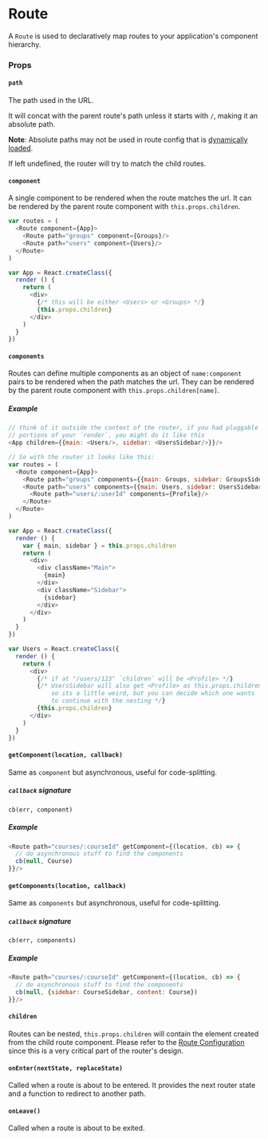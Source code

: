 # Route

A `Route` is used to declaratively map routes to your application's
component hierarchy.

### Props

#### `path`

The path used in the URL.

It will concat with the parent route's path unless it starts with `/`,
making it an absolute path.

**Note**: Absolute paths may not be used in route config that is [dynamically loaded](/docs/advanced/DynamicRouting.md).

If left undefined, the router will try to match the child routes.

#### `component`

A single component to be rendered when the route matches the url. It can
be rendered by the parent route component with `this.props.children`.

```js
var routes = (
  <Route component={App}>
    <Route path="groups" component={Groups}/>
    <Route path="users" component={Users}/>
  </Route>
)

var App = React.createClass({
  render () {
    return (
      <div>
        {/* this will be either <Users> or <Groups> */}
        {this.props.children}
      </div>
    )
  }
})
```

#### `components`

Routes can define multiple components as an object of `name:component`
pairs to be rendered when the path matches the url. They can be rendered
by the parent route component with `this.props.children[name]`.

##### Example

```js
// think of it outside the context of the router, if you had pluggable
// portions of your `render`, you might do it like this
<App children={{main: <Users/>, sidebar: <UsersSidebar/>}}/>

// So with the router it looks like this:
var routes = (
  <Route component={App}>
    <Route path="groups" components={{main: Groups, sidebar: GroupsSidebar}}/>
    <Route path="users" components={{main: Users, sidebar: UsersSidebar}}>
      <Route path="users/:userId" components={Profile}/>
    </Route>
  </Route>
)

var App = React.createClass({
  render () {
    var { main, sidebar } = this.props.children
    return (
      <div>
        <div className="Main">
          {main}
        </div>
        <div className="Sidebar">
          {sidebar}
        </div>
      </div>
    )
  }
})

var Users = React.createClass({
  render () {
    return (
      <div>
        {/* if at "/users/123" `children` will be <Profile> */}
        {/* UsersSidebar will also get <Profile> as this.props.children,
            so its a little weird, but you can decide which one wants
            to continue with the nesting */}
        {this.props.children}
      </div>
    )
  }
})
```

#### `getComponent(location, callback)`

Same as `component` but asynchronous, useful for
code-splitting.

##### `callback` signature

`cb(err, component)`

##### Example

```js
<Route path="courses/:courseId" getComponent={(location, cb) => {
  // do asynchronous stuff to find the components
  cb(null, Course)
}}/>
```

#### `getComponents(location, callback)`

Same as `components` but asynchronous, useful for
code-splitting.

##### `callback` signature

`cb(err, components)`

##### Example

```js
<Route path="courses/:courseId" getComponent={(location, cb) => {
  // do asynchronous stuff to find the components
  cb(null, {sidebar: CourseSidebar, content: Course})
}}/>
```

#### `children`

Routes can be nested, `this.props.children` will contain the element created from the child route component. Please refer to the [Route Configuration](/docs/basics/RouteConfiguration.md) since this is a very critical part of the router's design.

#### `onEnter(nextState, replaceState)`

Called when a route is about to be entered. It provides the next router state and a function to redirect to another path.

#### `onLeave()`

Called when a route is about to be exited.
